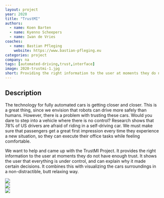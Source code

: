 ```yaml
---
layout: project
year: 2020
title: "TrustMI"
authors:
  - name: Koen Barten
  - name: Kyenno Scheepers
  - name: Iwan de Vries
coaches:
  - name: Bastian Pfleging
    website: https://www.bastian-pfleging.eu
categories: project
company: na
tags: [automated-driving,trust,interface]
image: 2020-trustmi-1.jpg
short: Providing the right information to the user at moments they do not have enough trust.
---
```


## Description
The technology for fully automated cars is getting closer and closer. This is a great thing, since we envision that robots can drive more safely than humans. However, there is a problem with trusting these cars. Would you dare to step into a vehicle where there is no control? Research shows that 78% of US drivers are afraid of riding in a self-driving car. We must make sure that passengers get a great first impression every time they experience a new situation, so they can execute their office tasks while feeling comfortable.

We want to help and came up with the TrustMI Project. It provides the right information to the user at moments they do not have enough trust. It shows the user that everything is under control, and can explain why it made certain decisions. It combines this with visualizing the cars surroundings in a non-distractible, butt relaxing way.

<div class="project-image">
  <img src="/assets/img/2020-trustmi-2.jpg">
</div>
<div class="project-image">
  <img src="/assets/img/2020-trustmi-3.jpg">
</div>
<div class="project-image">
  <img src="/assets/img/2020-trustmi-4.jpg">
</div>